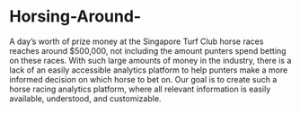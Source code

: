 # Horsing-Around-
A day’s worth of prize money at the Singapore Turf Club horse races reaches around $500,000, not including the amount punters spend betting on these races. With such large amounts of money in the industry, there is a lack of an easily accessible analytics platform to help punters make a more informed decision on which horse to bet on. Our goal is to create such a horse racing analytics platform, where all relevant information is easily available, understood, and customizable. 
